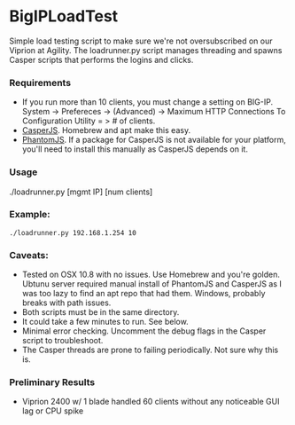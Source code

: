 BigIPLoadTest
=============

Simple load testing script to make sure we're not oversubscribed on our Viprion at Agility. The loadrunner.py script manages threading and spawns Casper scripts that performs the logins and clicks.

### Requirements
- If you run more than 10 clients, you must change a setting on BIG-IP.  System -> Prefereces -> (Advanced) -> Maximum HTTP Connections To Configuration Utility = > # of clients.
- [CasperJS](http://casperjs.org/installation.html).   Homebrew and apt make this easy. 
- [PhantomJS](http://phantomjs.org).  If a package for CasperJS is not available for your platform, you'll need to install this manually as CasperJS depends on it.

### Usage
./loadrunner.py [mgmt IP] [num clients]

### Example: 
    ./loadrunner.py 192.168.1.254 10

### Caveats:
- Tested on OSX 10.8 with no issues.  Use Homebrew and you're golden.  Ubtunu server required manual install of PhantomJS and CasperJS as I was too lazy to find an apt repo that had them.  Windows, probably breaks with path issues.
- Both scripts must be in the same directory.
- It could take a few minutes to run. See below.
- Minimal error checking.  Uncomment the debug flags in the Casper script to troubleshoot.
- The Casper threads are prone to failing periodically.  Not sure why this is.

### Preliminary Results
- Viprion 2400 w/ 1 blade handled 60 clients without any noticeable GUI lag or CPU spike
